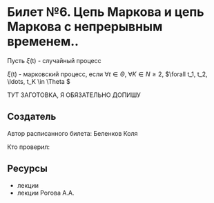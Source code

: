 # Билет №6. Цепь Маркова и цепь Маркова с непрерывным временем..
Пусть $\xi$(t) - случайный процесс

$\xi$(t) - марковский процесс, если $\forall t \in \Theta$, $\forall K \in N \geq 2$, $\forall t_1, t_2, \ldots, t_K \in \Theta $

ТУТ ЗАГОТОВКА, Я ОБЯЗАТЕЛЬНО ДОПИШУ
## Создатель

Автор расписанного билета: Беленков Коля

Кто проверил:


## Ресурсы
- лекции
- лекции Рогова А.А.
